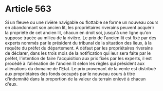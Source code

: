 # Article 563

Si un fleuve ou une rivière navigable ou flottable se forme un nouveau cours en abandonnant son ancien lit, les propriétaires riverains peuvent acquérir la propriété de cet ancien lit, chacun en droit soi, jusqu'à une ligne qu'on suppose tracée au milieu de la rivière. Le prix de l'ancien lit est fixé par des experts nommés par le président du tribunal de la situation des lieux, à la requête du préfet du département.   A défaut par les propriétaires riverains de déclarer, dans les trois mois de la notification qui leur sera faite par le préfet, l'intention de faire l'acquisition aux prix fixés par les experts, il est procédé à l'aliénation de l'ancien lit selon les règles qui président aux aliénations du domaine de l'Etat.   Le prix provenant de la vente est distribué aux propriétaires des fonds occupés par le nouveau cours à titre d'indemnité dans la proportion de la valeur du terrain enlevé à chacun d'eux.